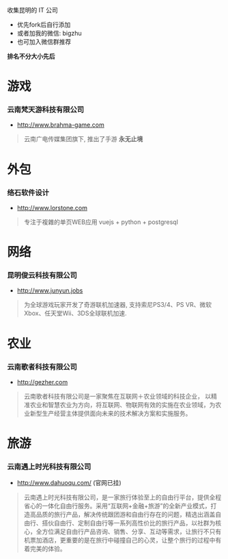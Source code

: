 收集昆明的 IT 公司

* 优先fork后自行添加
* 或者加我的微信: bigzhu
* 也可加入微信群推荐 

**排名不分大小先后**

# 游戏
### 云南梵天游科技有限公司
* http://www.brahma-game.com

>云南广电传媒集团旗下, 推出了手游 **永无止境**

# 外包
### 络石软件设计
* http://www.lorstone.com

>专注于複雜的单页WEB应用 vuejs + python + postgresql

# 网络
### 昆明俊云科技有限公司
* http://www.junyun.jobs

>为全球游戏玩家开发了奇游联机加速器, 支持索尼PS3/4、PS VR、微软Xbox、任天堂Wii、3DS全球联机加速.

# 农业
### 云南歌者科技有限公司
* http://gezher.com

>云南歌者科技有限公司是一家聚焦在互联网＋农业领域的科技企业， 以精准农业和智慧农业为方向，将互联网、物联网有效的实施在农业领域，为农业新型生产经营主体提供面向未来的技术解决方案和实施服务。

# 旅游
### 云南遇上时光科技有限公司
* http://www.dahuoqu.com/  (官网已挂) 

> 云南遇上时光科技有限公司，是一家旅行体验至上的自由行平台，提供全程省心的一体化自由行服务。采用“互联网+金融+旅游”的全新产业模式，打造高品质的旅行产品，解决传统跟团游和自由行存在的问题，精选出涵盖自由行、搭伙自由行、定制自由行等一系列高性价比的旅行产品，以社群为核心，全方位满足自由行产品咨询、销售、分享、互动等需求，让旅行不只有机票加酒店，更重要的是在旅行中碰撞自己的心灵，让整个旅行的过程中有着完美的体验。
